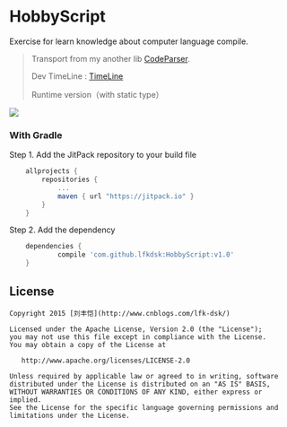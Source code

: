 # HobbyScript

Exercise for learn knowledge about computer language compile.

> Transport from my another lib [CodeParser](https://github.com/lfkdsk/CodeParse).
>
> Dev TimeLine :  [TimeLine](TimeLine.md)
>
> Runtime version（with static type）

[![](https://jitpack.io/v/lfkdsk/HobbyScript.svg)](https://jitpack.io/#lfkdsk/HobbyScript)

### With Gradle

Step 1. Add the JitPack repository to your build file

``` groovy
	allprojects {
		repositories {
			...
			maven { url "https://jitpack.io" }
		}
	}
```

Step 2. Add the dependency

``` groovy
	dependencies {
	        compile 'com.github.lfkdsk:HobbyScript:v1.0'
	}
```



## License

    Copyright 2015 [刘丰恺](http://www.cnblogs.com/lfk-dsk/)

    Licensed under the Apache License, Version 2.0 (the "License");
    you may not use this file except in compliance with the License.
    You may obtain a copy of the License at
    
       http://www.apache.org/licenses/LICENSE-2.0
    
    Unless required by applicable law or agreed to in writing, software
    distributed under the License is distributed on an "AS IS" BASIS,
    WITHOUT WARRANTIES OR CONDITIONS OF ANY KIND, either express or implied.
    See the License for the specific language governing permissions and
    limitations under the License.



